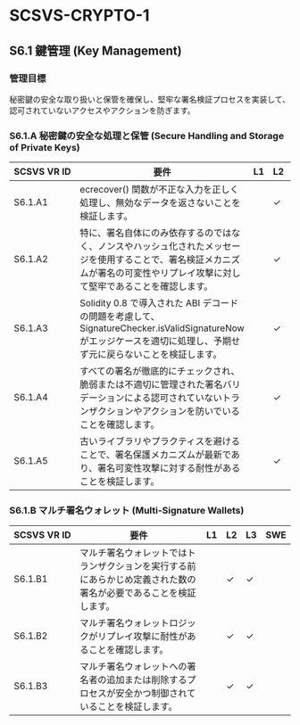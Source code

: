 # SCSVS-CRYPTO-1

## S6.1 鍵管理 (Key Management)

### 管理目標
秘密鍵の安全な取り扱いと保管を確保し、堅牢な署名検証プロセスを実装して、認可されていないアクセスやアクションを防ぎます。

### S6.1.A 秘密鍵の安全な処理と保管 (Secure Handling and Storage of Private Keys)

| **SCSVS&nbsp;VR&nbsp;ID** | 要件                                                                 | L1 | L2 | L3 | SWE |
| ------------------------- | -------------------------------------------------------------------- | -- | -- | -- | --- |
| S6.1.A1      | ecrecover() 関数が不正な入力を正しく処理し、無効なデータを返さないことを検証します。 |    | ✓  | ✓  |     |
| S6.1.A2      | 特に、署名自体にのみ依存するのではなく、ノンスやハッシュ化されたメッセージを使用することで、署名検証メカニズムが署名の可変性やリプレイ攻撃に対して堅牢であることを確認します。 |    | ✓  | ✓  |     |
| S6.1.A3      | Solidity 0.8 で導入された ABI デコードの問題を考慮して、SignatureChecker.isValidSignatureNow がエッジケースを適切に処理し、予期せず元に戻らないことを検証します。 |    | ✓  | ✓  |     |
| S6.1.A4      | すべての署名が徹底的にチェックされ、脆弱または不適切に管理された署名バリデーションによる認可されていないトランザクションやアクションを防いでいることを確認します。 |    | ✓  | ✓  |     |
| S6.1.A5      | 古いライブラリやプラクティスを避けることで、署名保護メカニズムが最新であり、署名可変性攻撃に対する耐性があることを検証します。 |    | ✓  | ✓  |     |

### S6.1.B マルチ署名ウォレット (Multi-Signature Wallets)

| **SCSVS&nbsp;VR&nbsp;ID** | 要件                                                                 | L1 | L2 | L3 | SWE |
| ------------------------- | -------------------------------------------------------------------- | -- | -- | -- | --- |
| S6.1.B1      | マルチ署名ウォレットではトランザクションを実行する前にあらかじめ定義された数の署名が必要であることを検証します。 |    | ✓  | ✓  |     |
| S6.1.B2      | マルチ署名ウォレットロジックがリプレイ攻撃に耐性があることを確認します。    |    | ✓  | ✓  |     |
| S6.1.B3      | マルチ署名ウォレットへの署名者の追加または削除するプロセスが安全かつ制御されていることを検証します。 |    | ✓  | ✓  |     |
